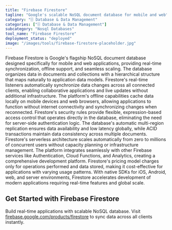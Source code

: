 ```yaml
---
title: "Firebase Firestore"
tagline: "Google's scalable NoSQL document database for mobile and web"
category: "🗄️ Database & Data Management"
categories: ["🗄️ Database & Data Management"]
subcategory: "Nosql Databases"
tool_name: "Firebase Firestore"
deployment_status: "deployed"
image: "/images/tools/firebase-firestore-placeholder.jpg"
---
```

Firebase Firestore is Google's flagship NoSQL document database designed specifically for mobile and web applications, providing real-time synchronization, offline support, and seamless scaling. The database organizes data in documents and collections with a hierarchical structure that maps naturally to application data models. Firestore's real-time listeners automatically synchronize data changes across all connected clients, enabling collaborative applications and live updates without additional infrastructure. The platform's offline capabilities cache data locally on mobile devices and web browsers, allowing applications to function without internet connectivity and synchronizing changes when reconnected. Firestore's security rules provide flexible, expression-based access control that operates directly in the database, eliminating the need for server-side authentication logic. The database's automatic multi-region replication ensures data availability and low latency globally, while ACID transactions maintain data consistency across multiple documents. Firestore's serverless architecture scales automatically from zero to millions of concurrent users without capacity planning or infrastructure management. The platform integrates seamlessly with other Firebase services like Authentication, Cloud Functions, and Analytics, creating a comprehensive development platform. Firestore's pricing model charges only for operations performed and data stored, making it cost-effective for applications with varying usage patterns. With native SDKs for iOS, Android, web, and server environments, Firestore accelerates development of modern applications requiring real-time features and global scale.

## Get Started with Firebase Firestore

Build real-time applications with scalable NoSQL database. Visit [firebase.google.com/products/firestore](https://firebase.google.com/products/firestore) to sync data across all clients instantly.
